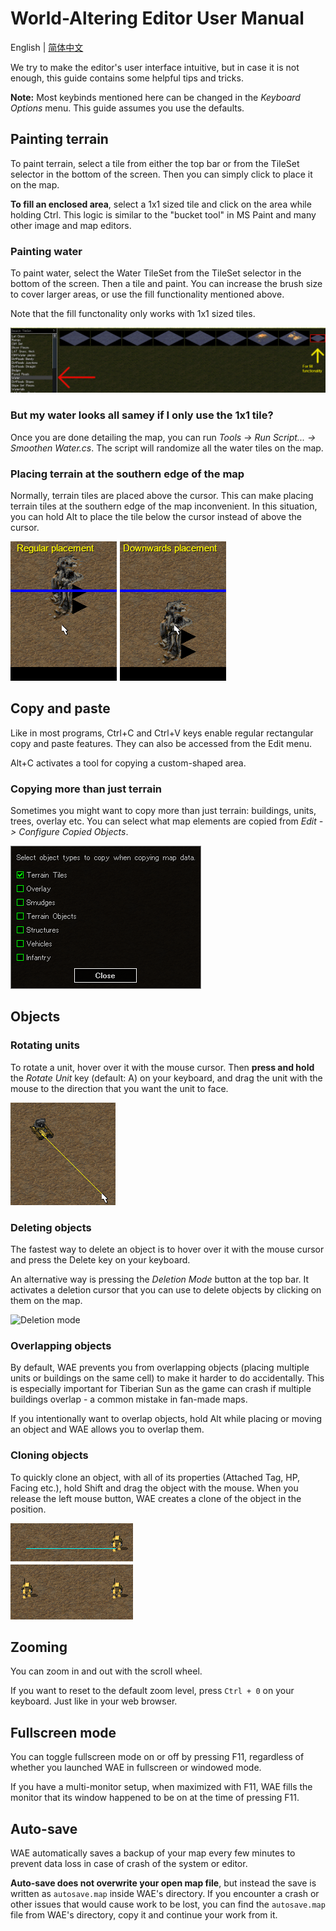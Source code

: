 # World-Altering Editor User Manual

English | [简体中文](./Manual-zh-Hans.md)

We try to make the editor's user interface intuitive, but in case it is not enough, this guide contains some helpful tips and tricks.

**Note:** Most keybinds mentioned here can be changed in the *Keyboard Options* menu. This guide assumes you use the defaults.

## Painting terrain

To paint terrain, select a tile from either the top bar or from the TileSet selector in the bottom of the screen. Then you can simply click to place it on the map.

**To fill an enclosed area**, select a 1x1 sized tile and click on the area while holding Ctrl. This logic is similar to the "bucket tool" in MS Paint and many other image and map editors.

### Painting water

To paint water, select the Water TileSet from the TileSet selector in the bottom of the screen. Then a tile and paint. You can increase the brush size to cover larger areas, or use the fill functionality mentioned above.

Note that the fill functonality only works with 1x1 sized tiles.

![Water selection](images/waterselection.png "Water selection")

### But my water looks all samey if I only use the 1x1 tile?

Once you are done detailing the map, you can run *Tools -> Run Script... -> Smoothen Water.cs*. The script will randomize all the water tiles on the map.

### Placing terrain at the southern edge of the map

Normally, terrain tiles are placed above the cursor. This can make placing terrain tiles at the southern edge of the map inconvenient. In this situation, you can hold Alt to place the tile below the cursor instead of above the cursor.

![Downwards placement](images/downwardsplacement.png "Downwards placement")

## Copy and paste

Like in most programs, Ctrl+C and Ctrl+V keys enable regular rectangular copy and paste features. They can also be accessed from the Edit menu.

Alt+C activates a tool for copying a custom-shaped area.

### Copying more than just terrain

Sometimes you might want to copy more than just terrain: buildings, units, trees, overlay etc. You can select what map elements are copied from *Edit -> Configure Copied Objects*.

![Configure Copied Objects](images/configurecopiedobjects.png "Configure Copied Objects")

## Objects

### Rotating units

To rotate a unit, hover over it with the mouse cursor. Then **press and hold** the *Rotate Unit* key (default: A) on your keyboard, and drag the unit with the mouse to the direction that you want the unit to face.

![Rotate unit](images/rotateunit.png "Rotate unit")

### Deleting objects

The fastest way to delete an object is to hover over it with the mouse cursor and press the Delete key on your keyboard.

An alternative way is pressing the *Deletion Mode* button at the top bar. It activates a deletion cursor that you can use to delete objects by clicking on them on the map.

![Deletion mode](https://raw.githubusercontent.com/Rampastring/WorldAlteringEditor/refs/heads/master/src/TSMapEditor/Content/ToolIcons/deletionmode.png "Deletion Mode")

### Overlapping objects

By default, WAE prevents you from overlapping objects (placing multiple units or buildings on the same cell) to make it harder to do accidentally. This is especially important for Tiberian Sun as the game can crash if multiple buildings overlap - a common mistake in fan-made maps.

If you intentionally want to overlap objects, hold Alt while placing or moving an object and WAE allows you to overlap them.

### Cloning objects

To quickly clone an object, with all of its properties (Attached Tag, HP, Facing etc.), hold Shift and drag the object with the mouse. When you release the left mouse button, WAE creates a clone of the object in the position.

![Clone object](images/cloneobject.png "Clone object")

## Zooming

You can zoom in and out with the scroll wheel.

If you want to reset to the default zoom level, press `Ctrl + 0` on your keyboard. Just like in your web browser.

## Fullscreen mode

You can toggle fullscreen mode on or off by pressing F11, regardless of whether you launched WAE in fullscreen or windowed mode.

If you have a multi-monitor setup, when maximized with F11, WAE fills the monitor that its window happened to be on at the time of pressing F11.

## Auto-save

WAE automatically saves a backup of your map every few minutes to prevent data loss in case of crash of the system or editor.

**Auto-save does not overwrite your open map file**, but instead the save is written as `autosave.map` inside WAE's directory. If you encounter a crash or other issues that would cause work to be lost, you can find the `autosave.map` file from WAE's directory, copy it and continue your work from it.
